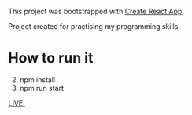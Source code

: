 This project was bootstrapped with [Create React App](https://github.com/facebookincubator/create-react-app).

Project created for practising my programming skills.

# How to run it
2. npm install
1. npm run start

[LIVE:](http://chuckha.github.io/ColorFlood)

